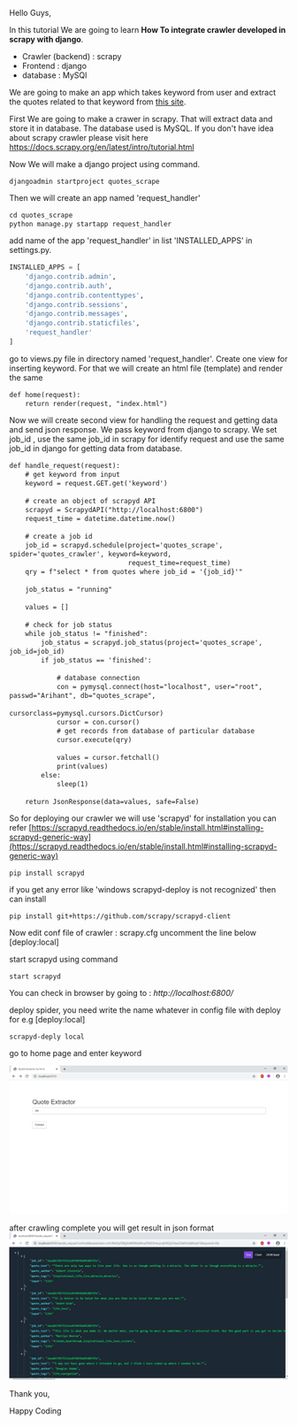 Hello Guys,


In this tutorial We are going to learn **How To integrate crawler developed in scrapy with django**.

- Crawler (backend) : scrapy
- Frontend : django
- database : MySQl

We are going to make an app which takes keyword from user and extract the quotes related to that keyword from  [this site](http://quotes.toscrape.com/).

First We are going to make a crawer in scrapy. That will extract data and store it in database. The database used is MySQL.  If you don't have idea about scrapy crawler please visit here https://docs.scrapy.org/en/latest/intro/tutorial.html

Now We will make a django project using command. 
```
djangoadmin startproject quotes_scrape
```
Then we will create an app named 'request_handler'
```
cd quotes_scrape
python manage.py startapp request_handler
```

add name of the app  'request_handler' in list 'INSTALLED_APPS' in settings.py.
```python
INSTALLED_APPS = [
    'django.contrib.admin',
    'django.contrib.auth',
    'django.contrib.contenttypes',
    'django.contrib.sessions',
    'django.contrib.messages',
    'django.contrib.staticfiles',
    'request_handler'
]
```

go to views.py file in directory named 'request_handler'. Create one view for inserting keyword. For that we will create an html file (template) and render the same

```
def home(request):
    return render(request, "index.html")
```
Now we will create second view for handling the request and getting data and send json response.
We pass keyword from django to scrapy. We set job_id , use the same job_id in scrapy for identify request and  use the same job_id in django for getting data from database.

```
def handle_request(request):
    # get keyword from input
    keyword = request.GET.get('keyword')

    # create an object of scrapyd API
    scrapyd = ScrapydAPI("http://localhost:6800")
    request_time = datetime.datetime.now()

    # create a job id
    job_id = scrapyd.schedule(project='quotes_scrape', spider='quotes_crawler', keyword=keyword,
                              request_time=request_time)
    qry = f"select * from quotes where job_id = '{job_id}'"

    job_status = "running"

    values = []

    # check for job status
    while job_status != "finished":
        job_status = scrapyd.job_status(project='quotes_scrape', job_id=job_id)
        if job_status == 'finished':

            # database connection
            con = pymysql.connect(host="localhost", user="root", passwd="Arihant", db="quotes_scrape",
                                  cursorclass=pymysql.cursors.DictCursor)
            cursor = con.cursor()
            # get records from database of particular database
            cursor.execute(qry)

            values = cursor.fetchall()
            print(values)
        else:
            sleep(1)
    
    return JsonResponse(data=values, safe=False)

```

So for deploying our crawler we will use 'scrapyd'
for installation you can refer [https://scrapyd.readthedocs.io/en/stable/install.html#installing-scrapyd-generic-way](https://scrapyd.readthedocs.io/en/stable/install.html#installing-scrapyd-generic-way)

```
pip install scrapyd

```
if you get any error like 'windows scrapyd-deploy is not recognized' then can install

```
pip install git+https://github.com/scrapy/scrapyd-client
```

Now edit conf file of crawler : scrapy.cfg
uncomment the line below 
[deploy:local]

start scrapyd using command

```
start scrapyd
```
You can check in browser by going to :  _http://localhost:6800/_

deploy spider, you need write the name whatever in config file with deploy for e.g [deploy:local]

```
scrapyd-deply local
```

go to home page and enter keyword

![home page](https://github.com/ad54/integrate_crawler_django/blob/master/screenshot/home_page.png)

after crawling complete you will get result in json format
![result page](https://github.com/ad54/integrate_crawler_django/blob/master/screenshot/result_page.png)


Thank you,

Happy Coding